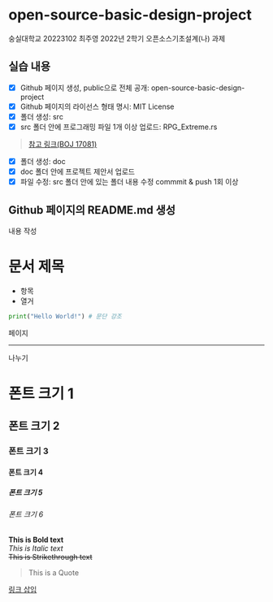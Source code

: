 # open-source-basic-design-project
숭실대학교 20223102 최주영 2022년 2학기 오픈소스기초설계(나) 과제

## 실습 내용
- [x] Github 페이지 생성, public으로 전체 공개: open-source-basic-design-project
- [x] Github 페이지의 라이선스 형태 명시: MIT License
- [x] 폴더 생성: src
- [x] src 폴더 안에 프로그래밍 파일 1개 이상 업로드: RPG_Extreme.rs
> [참고 링크(BOJ 17081)](https://www.acmicpc.net/problem/17081)
- [x] 폴더 생성: doc
- [x] doc 폴더 안에 프로젝트 제안서 업로드
- [x] 파일 수정: src 폴더 안에 있는 폴더 내용 수정 commmit & push 1회 이상

## Github 페이지의 README.md 생성
내용 작성  

문서 제목
=========
* 항목
* 열거

```python
print("Hello World!") # 문단 강조
```

페이지
* * *
나누기

# 폰트 크기 1
## 폰트 크기 2
### 폰트 크기 3
#### 폰트 크기 4
##### 폰트 크기 5
###### 폰트 크기 6

**This is Bold text**  
*This is Italic text*  
~~This is Strikethrough text~~  
> This is a Quote  

[링크 삽입](https://github.com/Juyoung35/open-source-basic-design-project/)
